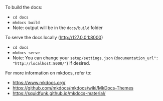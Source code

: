 To build the docs:

- `cd docs` 
- `mkdocs build` 
- Note: output will be in the `docs/build` folder
 
To serve the docs locally (http://127.0.0.1:8000) 

- `cd docs` 
- `mkdocs serve`  
- Note: You can change your `setup/settings.json` (`documentation_url": "http://localhost:8000/"`) if desired.

For more information on mkdocs, refer to: 

- https://www.mkdocs.org/
- https://github.com/mkdocs/mkdocs/wiki/MkDocs-Themes
- https://squidfunk.github.io/mkdocs-material/